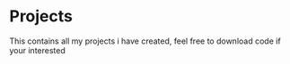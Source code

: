 # Projects
This contains all my projects i have created, feel free to download code if your interested
